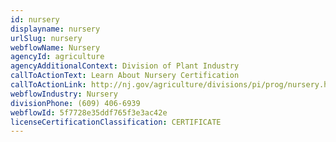 ```yaml
---
id: nursery
displayname: nursery
urlSlug: nursery
webflowName: Nursery
agencyId: agriculture
agencyAdditionalContext: Division of Plant Industry
callToActionText: Learn About Nursery Certification
callToActionLink: http://nj.gov/agriculture/divisions/pi/prog/nursery.html
webflowIndustry: Nursery
divisionPhone: (609) 406-6939
webflowId: 5f7728e35ddf765f3e3ac42e
licenseCertificationClassification: CERTIFICATE
---
```

